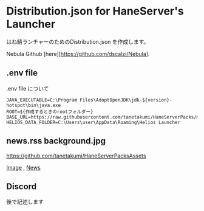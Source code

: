 # Distribution.json for HaneServer's Launcher

はね鯖ランチャーのためのDistribution.json を作成します。 

Nebula Github [here][https://github.com/dscalzi/Nebula].

## .env file

.env file について
```properties
JAVA_EXECUTABLE=C:\Program Files\AdoptOpenJDK\jdk-${version}-hotspot\bin\java.exe
ROOT=${作成するときのrootフォルダー}
BASE_URL=https://raw.githubusercontent.com/tanetakumi/HaneServerPacks/main/
HELIOS_DATA_FOLDER=C:\Users\user\AppData\Roaming\Helios Launcher
```

## news.rss background.jpg

https://github.com/tanetakumi/HaneServerPacksAssets

[Image](https://raw.githubusercontent.com/tanetakumi/HaneServerPacksAssets/main/background.jpg) , 
[News](https://raw.githubusercontent.com/tanetakumi/HaneServerPacksAssets/main/news.rss)

## Discord 

後で記述します
